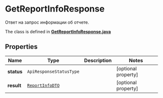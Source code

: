 

# GetReportInfoResponse

Ответ на запрос информации об отчете.

The class is defined in **[GetReportInfoResponse.java](../../src/main/java/org/openapitools/model/GetReportInfoResponse.java)**

## Properties

Name | Type | Description | Notes
------------ | ------------- | ------------- | -------------
**status** | `ApiResponseStatusType` |  |  [optional property]
**result** | [`ReportInfoDTO`](ReportInfoDTO.md) |  |  [optional property]




